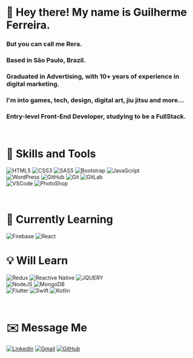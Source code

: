 # 👋 Hey there! My name is Guilherme Ferreira.
### But you can call me Rera.
### Based in São Paulo, Brazil.
### Graduated in Advertising, with 10+ years of experience in digital marketing.
### I'm into games, tech, design, digital art, jiu jitsu and more...
### Entry-level Front-End Developer, studying to be a FullStack.

<br>

# 🔧 Skills and Tools
 <img src="https://img.shields.io/badge/HTML5-E34F26?style=for-the-badge&logo=html5&logoColor=white" alt="HTML5"> <img src="https://img.shields.io/badge/CSS3-1572B6?style=for-the-badge&logo=css3&logoColor=white" ALT="CSS3"> ![SASS](https://img.shields.io/badge/SASS-hotpink.svg?style=for-the-badge&logo=SASS&logoColor=white)
 <img src="https://img.shields.io/badge/Bootstrap-563D7C?style=for-the-badge&logo=bootstrap&logoColor=white" alt="Bootstrap"> <img src="https://img.shields.io/badge/JavaScript-F7DF1E?style=for-the-badge&logo=javascript&logoColor=black" alt="JavaScript">
 <br>
 ![WordPress](https://img.shields.io/badge/WordPress-%23117AC9.svg?style=for-the-badge&logo=WordPress&logoColor=white) ![GitHub](https://img.shields.io/badge/github-%23121011.svg?style=for-the-badge&logo=github&logoColor=white) ![Git](https://img.shields.io/badge/git-%23F05033.svg?style=for-the-badge&logo=git&logoColor=white) ![GitLab](https://img.shields.io/badge/gitlab-%23181717.svg?style=for-the-badge&logo=gitlab&logoColor=white) 
 <br>
 <img src="https://img.shields.io/badge/Visual_Studio_Code-0078D4?style=for-the-badge&logo=visual%20studio%20code&logoColor=white" alt="VSCode"> <img src="https://img.shields.io/badge/Adobe%20Photoshop-31A8FF?style=for-the-badge&logo=Adobe%20Photoshop&logoColor=black" alt="PhotoShop">

<br>

# 📖 Currently Learning
![Firebase](https://img.shields.io/badge/firebase-%23039BE5.svg?style=for-the-badge&logo=firebase) <img src="https://img.shields.io/badge/React-20232A?style=for-the-badge&logo=react&logoColor=61DAFB" alt="React"> 
<br>

# 💡 Will Learn
![Redux](https://img.shields.io/badge/redux-%23593d88.svg?style=for-the-badge&logo=redux&logoColor=white) <img src="https://img.shields.io/badge/React_Native-20232A?style=for-the-badge&logo=react&logoColor=61DAFB" alt="Reactive Native"> <img src="https://img.shields.io/badge/jQuery-0769AD?style=for-the-badge&logo=jquery&logoColor=white" alt="JQUERY">
<br>
<img src="https://img.shields.io/badge/Node.js-43853D?style=for-the-badge&logo=node.js&logoColor=white" alt="NodeJS"> <img src="https://img.shields.io/badge/MongoDB-4EA94B?style=for-the-badge&logo=mongodb&logoColor=white" alt="MongoDB">
<br>
![Flutter](https://img.shields.io/badge/Flutter-%2302569B.svg?style=for-the-badge&logo=Flutter&logoColor=white) ![Swift](https://img.shields.io/badge/swift-%23FA7343.svg?style=for-the-badge&logo=swift&logoColor=white) ![Kotlin](https://img.shields.io/badge/kotlin-%230095D5.svg?style=for-the-badge&logo=kotlin&logoColor=white)

<br>

# ✉️ Message Me
[![LinkedIn](https://img.shields.io/badge/LinkedIn-0077B5?style=for-the-badge&logo=linkedin&logoColor=white)](https://www.linkedin.com/in/guilherme-ferreira-6841b023/) [![Gmail](https://img.shields.io/badge/Gmail-D14836?style=for-the-badge&logo=gmail&logoColor=white)](mailto:guilhermerera@gmail.com) [![GitHub](https://img.shields.io/github/followers/guilhermerera.svg?style=social&label=Follow&maxAge=2592000)](https://github.com/guilhermerera)
